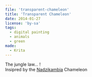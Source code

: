 ```yaml
---
file: 'transparent-chameleon'
title: 'Transparent Chameleon'
date: 2014-01-27
license: 'by-sa'
tags:
  - digital painting
  - animals
  - green
made:
  - Krita
---
```


The jungle law... !   
Insipred by the [Nadzikambia](http://en.wikipedia.org/wiki/Nadzikambia) Chameleon
